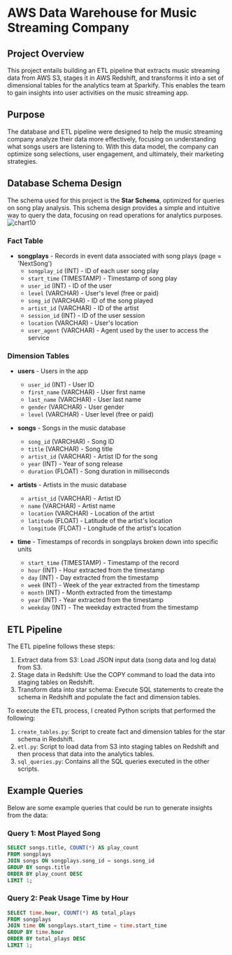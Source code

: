 # AWS Data Warehouse for Music Streaming Company

## Project Overview

This project entails building an ETL pipeline that extracts music streaming data from AWS S3, stages it in AWS Redshift, and transforms it into a set of dimensional tables for the analytics team at Sparkify. This enables the team to gain insights into user activities on the music streaming app.

## Purpose

The database and ETL pipeline were designed to help the music streaming company analyze their data more effectively, focusing on understanding what songs users are listening to. With this data model, the company can optimize song selections, user engagement, and ultimately, their marketing strategies.

## Database Schema Design

The schema used for this project is the **Star Schema**, optimized for queries on song play analysis. This schema design provides a simple and intuitive way to query the data, focusing on read operations for analytics purposes.
![chart10](https://github.com/user-attachments/assets/cde6cb84-0cc3-4bb0-b768-333cc978124e)


### Fact Table
- **songplays** - Records in event data associated with song plays (page = 'NextSong')
  - `songplay_id` (INT) - ID of each user song play 
  - `start_time` (TIMESTAMP) - Timestamp of song play
  - `user_id` (INT) - ID of the user
  - `level` (VARCHAR) - User's level (free or paid)
  - `song_id` (VARCHAR) - ID of the song played
  - `artist_id` (VARCHAR) - ID of the artist
  - `session_id` (INT) - ID of the user session
  - `location` (VARCHAR) - User's location
  - `user_agent` (VARCHAR) - Agent used by the user to access the service

### Dimension Tables
- **users** - Users in the app
  - `user_id` (INT) - User ID
  - `first_name` (VARCHAR) - User first name
  - `last_name` (VARCHAR) - User last name
  - `gender` (VARCHAR) - User gender
  - `level` (VARCHAR) - User level (free or paid)

- **songs** - Songs in the music database
  - `song_id` (VARCHAR) - Song ID
  - `title` (VARCHAR) - Song title
  - `artist_id` (VARCHAR) - Artist ID for the song
  - `year` (INT) - Year of song release
  - `duration` (FLOAT) - Song duration in milliseconds

- **artists** - Artists in the music database
  - `artist_id` (VARCHAR) - Artist ID
  - `name` (VARCHAR) - Artist name
  - `location` (VARCHAR) - Location of the artist
  - `latitude` (FLOAT) - Latitude of the artist's location
  - `longitude` (FLOAT) - Longitude of the artist's location

- **time** - Timestamps of records in songplays broken down into specific units
  - `start_time` (TIMESTAMP) - Timestamp of the record
  - `hour` (INT) - Hour extracted from the timestamp
  - `day` (INT) - Day extracted from the timestamp
  - `week` (INT) - Week of the year extracted from the timestamp
  - `month` (INT) - Month extracted from the timestamp
  - `year` (INT) - Year extracted from the timestamp
  - `weekday` (INT) - The weekday extracted from the timestamp


## ETL Pipeline
The ETL pipeline follows these steps:

1. Extract data from S3: Load JSON input data (song data and log data) from S3.
2. Stage data in Redshift: Use the COPY command to load the data into staging tables on Redshift.
3. Transform data into star schema: Execute SQL statements to create the schema in Redshift and populate the fact and dimension tables.

To execute the ETL process, I created Python scripts that performed the following:

1. `create_tables.py`: Script to create fact and dimension tables for the star schema in Redshift.
2. `etl.py`: Script to load data from S3 into staging tables on Redshift and then process that data into the analytics tables.
3. `sql_queries.py`: Contains all the SQL queries executed in the other scripts.

## Example Queries

Below are some example queries that could be run to generate insights from the data:

### Query 1: Most Played Song
```sql
SELECT songs.title, COUNT(*) AS play_count
FROM songplays
JOIN songs ON songplays.song_id = songs.song_id
GROUP BY songs.title
ORDER BY play_count DESC
LIMIT 1;
```

### Query 2: Peak Usage Time by Hour
```sql
SELECT time.hour, COUNT(*) AS total_plays
FROM songplays
JOIN time ON songplays.start_time = time.start_time
GROUP BY time.hour
ORDER BY total_plays DESC
LIMIT 1;
